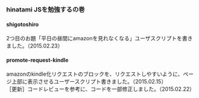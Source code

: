 ### hinatami JSを勉強するの巻

#### shigotoshiro
2つ目のお題「平日の昼間にamazonを見れなくなる」ユーザスクリプトを書きました。（2015.02.23）

#### promote-request-kindle
amazonのkindle化リクエストのブロックを、リクエストしやすいように、ページ上部に表示させるユーザースクリプト書きました。（2015.02.15）  
［更新］コードレビューを参考に、コードを一部修正しました。（2015.02.22）
